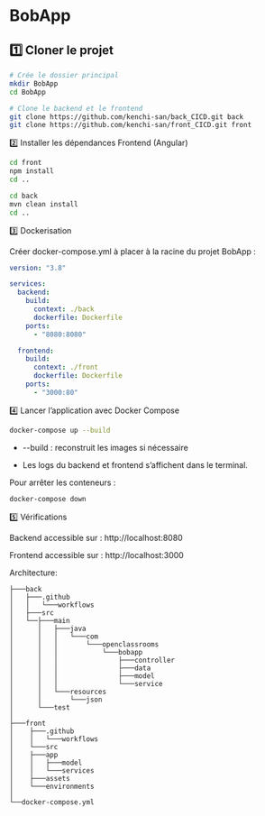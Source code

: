 # BobApp

## 1️⃣ Cloner le projet

```bash
# Crée le dossier principal
mkdir BobApp
cd BobApp

# Clone le backend et le frontend
git clone https://github.com/kenchi-san/back_CICD.git back
git clone https://github.com/kenchi-san/front_CICD.git front
```
2️⃣ Installer les dépendances
Frontend (Angular)

```bash
cd front
npm install
cd ..
```
```bash
cd back
mvn clean install
cd ..
```
3️⃣ Dockerisation

Créer docker-compose.yml à placer à la racine du projet BobApp :

```yaml
version: "3.8"

services:
  backend:
    build:
      context: ./back
      dockerfile: Dockerfile
    ports:
      - "8080:8080"

  frontend:
    build:
      context: ./front
      dockerfile: Dockerfile
    ports:
      - "3000:80"
```
4️⃣ Lancer l’application avec Docker Compose

```bash
docker-compose up --build
```
* --build : reconstruit les images si nécessaire

*  Les logs du backend et frontend s’affichent dans le terminal.

Pour arrêter les conteneurs :
```bash
docker-compose down
```
5️⃣ Vérifications

Backend accessible sur : http://localhost:8080

Frontend accessible sur : http://localhost:3000

Architecture:

```
├───back
│   ├───.github
│   │   └───workflows
│   ├───src
│   └──├───main
│      │   ├───java
│      │   │   └───com
│      │   │       └───openclassrooms
│      │   │           └───bobapp
│      │   │               ├───controller
│      │   │               ├───data
│      │   │               ├───model
│      │   │               └───service
│      │   └───resources
│      │       └───json
│      └───test
│   
├───front
│    ├───.github
│    │   └───workflows
│    └───src
│    ├───app
│    │   ├───model
│    │   └───services
│    ├───assets
│    └───environments
│
└──docker-compose.yml
```
